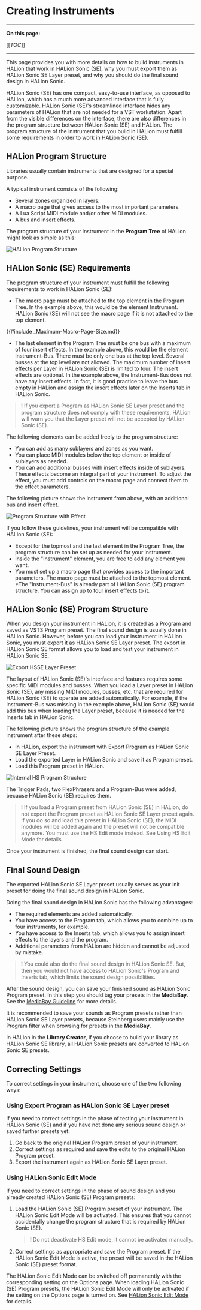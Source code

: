 # Creating Instruments

---

**On this page:**

[[_TOC_]]

---

This page provides you with more details on how to build instruments in HALion that work in HALion Sonic (SE), why you must export them as HALion Sonic SE Layer preset, and why you should do the final sound design in HALion Sonic.

HALion Sonic (SE) has one compact, easy-to-use interface, as opposed to HALion, which has a much more advanced interface that is fully customizable. HALion Sonic (SE)'s streamlined interface hides any parameters of HALion that are not needed for a VST workstation. Apart from the visible differences on the interface, there are also differences in the program structure between HALion Sonic (SE) and HALion. The program structure of the instrument that you build in HALion must fulfill some requirements in order to work in HALion Sonic (SE).

## HALion Program Structure

Libraries usually contain instruments that are designed for a special purpose.

A typical instrument consists of the following:

* Several zones organized in layers.
* A macro page that gives access to the most important parameters.
* A Lua Script MIDI module and/or other MIDI modules.
* A bus and insert effects.

The program structure of your instrument in the **Program Tree** of HALion might look as simple as this:

![HALion Program Structure](../images/HALion-Program-Structure.png)

## HALion Sonic (SE) Requirements

The program structure of your instrument must fulfill the following requirements to work in HALion Sonic (SE):

* The macro page must be attached to the top element in the Program Tree. In the example above, this would be the element Instrument. HALion Sonic (SE) will not see the macro page if it is not attached to the top element.

{{#include _Maximum-Macro-Page-Size.md}}

* The last element in the Program Tree must be one bus with a maximum of four insert effects. In the example above, this would be the element Instrument-Bus. There must be only one bus at the top level. Several busses at the top level are not allowed. The maximum number of insert effects per Layer in HALion Sonic (SE) is limited to four. The insert effects are optional. In the example above, the Instrument-Bus does not have any insert effects. In fact, it is good practice to leave the bus empty in HALion and assign the insert effects later on the Inserts tab in HALion Sonic.

>&#10069; If you export a Program as HALion Sonic SE Layer preset and the program structure does not comply with these requirements, HALion will warn you that the Layer preset will not be accepted by HALion Sonic (SE).

The following elements can be added freely to the program structure:

* You can add as many sublayers and zones as you want.
* You can place MIDI modules below the top element or inside of sublayers as needed.
* You can add additional busses with insert effects inside of sublayers. These effects become an integral part of your instrument. To adjust the effect, you must add controls on the macro page and connect them to the effect parameters.

The following picture shows the instrument from above, with an additional bus and insert effect.

![Program Structure with Effect](../images/HALion-Program-Structure-with-Effect.png)

If you follow these guidelines, your instrument will be compatible with HALion Sonic (SE):

* Except for the topmost and the last element in the Program Tree, the program structure can be set up as needed for your instrument.
* Inside the "Instrument" element, you are free to add any element you want.
* You must set up a macro page that provides access to the important parameters. The macro page must be attached to the topmost element.
*The "Instrument-Bus" is already part of HALion Sonic (SE) program structure. You can assign up to four insert effects to it.

## HALion Sonic (SE) Program Structure

When you design your instrument in HALion, it is created as a Program and saved as VST3 Program preset. The final sound design is usually done in HALion Sonic. However, before you can load your instrument in HALion Sonic, you must export it as HALion Sonic SE Layer preset. The export in HALion Sonic SE format allows you to load and test your instrument in HALion Sonic SE.

![Export HSSE Layer Preset](../images/Export-HSSE-Layer-Preset.png)

The layout of HALion Sonic (SE)'s interface and features requires some specific MIDI modules and busses. When you load a Layer preset in HALion Sonic (SE), any missing MIDI modules, busses, etc. that are required for HALion Sonic (SE) to operate are added automatically. For example, if the Instrument-Bus was missing in the example above, HALion Sonic (SE) would add this bus when loading the Layer preset, because it is needed for the Inserts tab in HALion Sonic.

The following picture shows the program structure of the example instrument after these steps:

* In HALion, export the instrument with Export Program as HALion Sonic SE Layer Preset.
* Load the exported Layer in HALion Sonic and save it as Program preset.
* Load this Program preset in HALion.

![Internal HS Program Structure](../images/Internal-HS-Program-Structure.png)

The Trigger Pads, two FlexPhrasers and a Program-Bus were added, because HALion Sonic (SE) requires them.

>&#10069; If you load a Program preset from HALion Sonic (SE) in HALion, do not export the Program preset as HALion Sonic SE Layer preset again. If you do so and load this preset in HALion Sonic (SE), the MIDI modules will be added again and the preset will not be compatible anymore. You must use the HS Edit mode instead. See Using HS Edit Mode for details.

Once your instrument is finished, the final sound design can start.

## Final Sound Design

The exported HALion Sonic SE Layer preset usually serves as your init preset for doing the final sound design in HALion Sonic.

Doing the final sound design in HALion Sonic has the following advantages:

* The required elements are added automatically.
* You have access to the Program tab, which allows you to combine up to four instruments, for example.
* You have access to the Inserts tab, which allows you to assign insert effects to the layers and the program.
* Additional parameters from HALion are hidden and cannot be adjusted by mistake.

>&#10069; You could also do the final sound design in HALion Sonic SE. But, then you would not have access to HALion Sonic's Program and Inserts tab, which limits the sound design possibilities.

After the sound design, you can save your finished sound as HALion Sonic Program preset. In this step you should tag your presets in the **MediaBay**. See the [MediaBay Guideline](./MediaBay-Guideline.md) for more details.

It is recommended to save your sounds as Program presets rather than HALion Sonic SE Layer presets, because Steinberg users mainly use the Program filter when browsing for presets in the **MediaBay**.

In HALion in the **Library Creator**, if you choose to build your library as HALion Sonic SE library, all HALion Sonic presets are converted to HALion Sonic SE presets.

## Correcting Settings

To correct settings in your instrument, choose one of the two following ways:

### Using Export Program as HALion Sonic SE Layer preset

If you need to correct settings in the phase of testing your instrument in HALion Sonic (SE) and if you have not done any serious sound design or saved further presets yet:

1. Go back to the original HALion Program preset of your instrument.
1. Correct settings as required and save the edits to the original HALion Program preset.
1. Export the instrument again as HALion Sonic SE Layer preset.

### Using HALion Sonic Edit Mode

If you need to correct settings in the phase of sound design and you already created HALion Sonic (SE) Program presets:

<ol><li>Load the HALion Sonic (SE) Program preset of your instrument. The HALion Sonic Edit Mode will be activated. This ensures that you cannot accidentally change the program structure that is required by HALion Sonic (SE).

>&#10069; Do not deactivate HS Edit mode, it cannot be activated manually.</li>

<li>Correct settings as appropriate and save the Program preset. If the HALion Sonic Edit Mode is active, the preset will be saved in the HALion Sonic (SE) preset format.</li></ol>

The HALion Sonic Edit Mode can be switched off permanently with the corresponding setting on the Options page. When loading HALion Sonic (SE) Program presets, the HALion Sonic Edit Mode will only be activated if the setting on the Options page is turned on. See [HALion Sonic Edit Mode](https://steinberg.help/halion/v6/en/halion/topics/global_functions_and_settings/options_editor_edit_section_r.html) for details.